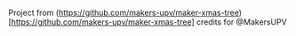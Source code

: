 Project from (https://github.com/makers-upv/maker-xmas-tree)[https://github.com/makers-upv/maker-xmas-tree] credits for @MakersUPV